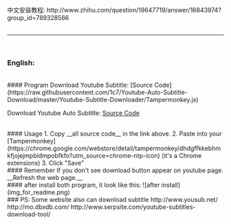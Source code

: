 
<br>
中文安装教程:  http://www.zhihu.com/question/19647719/answer/16843974?group_id=789328566
<br>
<br>

---
<br>


### English:

<br>
#### Program
Download Youtube Subtitle: [Source Code](https://raw.githubusercontent.com/1c7/Youtube-Auto-Subtitle-Download/master/Youtube-Subtitle-Downloader/Tampermonkey.js)
 

Download Youtube Auto Subtitle: [Source Code](https://raw.githubusercontent.com/1c7/Youtube-Auto-Subtitle-Download/master/Youtube-Auto-Subtitle-Downloader/Tampermonkey.js)  


<br>
#### Usage
1. Copy __all source code__ in the link above.
2. Paste into your [Tampermonkey](https://chrome.google.com/webstore/detail/tampermonkey/dhdgffkkebhmkfjojejmpbldmpobfkfo?utm_source=chrome-ntp-icon) (it's a Chrome extensions) 
3. Click "Save"

<br>
#### Remember  
If you don't see download button appear on youtube page.   
__Refresh the web page.__


<br>
#### after install both program, it look like this:  
![after install](img_for_readme.png)    




<br>
### PS: Some website also can download subtitle
http://www.yousub.net/  
http://mo.dbxdb.com/  
http://www.serpsite.com/youtube-subtitles-download-tool/ 


